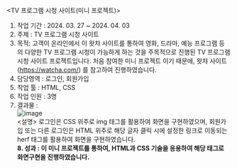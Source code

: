<TV 프로그램 시청 사이트(미니 프로젝트)><br>
1. 작업 기간 : 2024. 03. 27 ~ 2024. 04. 03<br>
2. 주제 : TV 프로그램 시청 사이트<br>
3. 목적: 고객이 온라인에서 이 왓챠 사이트를 통하여 영화, 드라마, 예능 프로그램 등의 다양한 TV 프로그램 시청이 가능하게 하는 것을 주목적으로 진행된 TV 프로그램 시청 사이트 프로젝트입니다. 처음 참여한 미니 프로젝트 이기 때문에, 왓챠 사이트(https://watcha.com/) 를 참고하여 진행하였습니다.<br>
4. 담당영역 : 로그인, 회원가입<br>
5. 작업 툴 : HTML, CSS<br>
6. 작업 인원 : 3명<br>
7. 결과물 : <br> ![image](https://github.com/user-attachments/assets/7124c8ca-9168-4a95-b9d5-2f9231158d1e)<br>
<설명> 로그인은 CSS 위주로 img 태그를 활용하여 화면을 구현하였으며, 회원가입 또는 다른 로그인은 HTML 위주로 해당 글자 클릭 시에 설정한 링크로 이동되는 herf 태그를 활용하여 화면을 구현하였습니다.<br> 
<b>8. 성과 : 이 미니 프로젝트를 통하여, HTML과 CSS 기술을 응용하여 해당 태그로 화면구현을 진행하였습니다.<br></b>
